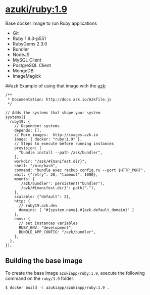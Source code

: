 [azuki/ruby:1.9](https://registry.hub.docker.com/u/azukiapp/ruby/)
================

Base docker image to run Ruby applications

- Git
- Ruby 1.9.3-p551
- RubyGems 2.3.0
- Bundler
- NodeJS
- MySQL Client
- PostgreSQL Client
- MongoDB
- ImageMagick

##azk
Example of using that image with the [azk](http://azk.io):

```
/**
 * Documentation: http://docs.azk.io/Azkfile.js
 */

// Adds the systems that shape your system
systems({
  ruby19: {
    // Dependent systems
    depends: [],
    // More images:  http://images.azk.io
    image: { docker: "ruby:1.9" },
    // Steps to execute before running instances
    provision: [
      "bundle install --path /azk/bundler",
    ],
    workdir: "/azk/#{manifest.dir}",
    shell: "/bin/bash",
    command: "bundle exec rackup config.ru --port $HTTP_PORT",
    wait: {"retry": 20, "timeout": 1000},
    mounts: {
      '/azk/bundler': persistent("bundler"),
      '/azk/#{manifest.dir}': path("."),
    },
    scalable: {"default": 2},
    http: {
      // ruby19.azk.dev
      domains: [ "#{system.name}.#{azk.default_domain}" ]
    },
    envs: {
      // set instances variables
      RUBY_ENV: "development",
      BUNDLE_APP_CONFIG: "/azk/bundler",
    },
  },
});

```

Building the base image
-----------------------

To create the base image `azukiapp/ruby:1.9`, execute the following command on the `ruby/1.9` folder:

```sh
$ docker build -t azukiapp/azukiapp/ruby:1.9 .
```
